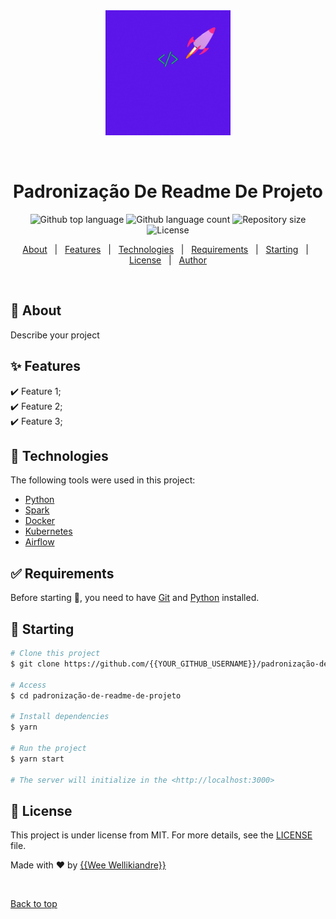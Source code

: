 <div align="center" id="top"> 
  <a href="https://www.linkedin.com/in/wellikiandre/">
    <img src="img/Wellikiandre_wee.gif" alt="Fundamentos De Engenharia De Dados" width="200px" /> 
</a>

  &#xa0;

  <!-- <a href="https://www.linkedin.com/in/wellikiandre/">LinkdeIn</a> -->
</div>

<h1 align="center">Padronização De Readme De Projeto</h1>

<p align="center">
  <img alt="Github top language" src="https://img.shields.io/github/languages/top/{{YOUR_GITHUB_USERNAME}}/padronização-de-readme-de-projeto?color=56BEB8">

  <img alt="Github language count" src="https://img.shields.io/github/languages/count/{{YOUR_GITHUB_USERNAME}}/padronização-de-readme-de-projeto?color=56BEB8">

  <img alt="Repository size" src="https://img.shields.io/github/repo-size/{{YOUR_GITHUB_USERNAME}}/padronização-de-readme-de-projeto?color=56BEB8">

  <img alt="License" src="https://img.shields.io/github/license/{{YOUR_GITHUB_USERNAME}}/padronização-de-readme-de-projeto?color=56BEB8">

  <!-- <img alt="Github issues" src="https://img.shields.io/github/issues/{{YOUR_GITHUB_USERNAME}}/padronização-de-readme-de-projeto?color=56BEB8" /> -->

  <!-- <img alt="Github forks" src="https://img.shields.io/github/forks/{{YOUR_GITHUB_USERNAME}}/padronização-de-readme-de-projeto?color=56BEB8" /> -->

  <!-- <img alt="Github stars" src="https://img.shields.io/github/stars/{{YOUR_GITHUB_USERNAME}}/padronização-de-readme-de-projeto?color=56BEB8" /> -->
</p>

<!-- Status -->

<!-- <h4 align="center"> 
	🚧  Padronização De Readme De Projeto 🚀 Under construction...  🚧
</h4> 


<hr> -->

<p align="center">
  <a href="#dart-about">About</a> &#xa0; | &#xa0; 
  <a href="#sparkles-features">Features</a> &#xa0; | &#xa0;
  <a href="#rocket-technologies">Technologies</a> &#xa0; | &#xa0;
  <a href="#white_check_mark-requirements">Requirements</a> &#xa0; | &#xa0;
  <a href="#checkered_flag-starting">Starting</a> &#xa0; | &#xa0;
  <a href="#memo-license">License</a> &#xa0; | &#xa0;
  <a href="https://github.com/{{YOUR_GITHUB_USERNAME}}" target="_blank">Author</a>
</p>

<br>

## :dart: About ##

Describe your project

## :sparkles: Features ##

:heavy_check_mark: Feature 1;\
:heavy_check_mark: Feature 2;\
:heavy_check_mark: Feature 3;

## :rocket: Technologies ##

The following tools were used in this project:

- [Python](https://www.python.org/)
- [Spark](https://spark.apache.org/)
- [Docker](https://www.docker.com/)
- [Kubernetes](https://kubernetes.io/pt-br/)
- [Airflow](https://airflow.apache.org/)

## :white_check_mark: Requirements ##

Before starting :checkered_flag:, you need to have [Git](https://git-scm.com) and [Python](https://nodejs.org/en/) installed.

## :checkered_flag: Starting ##

```bash
# Clone this project
$ git clone https://github.com/{{YOUR_GITHUB_USERNAME}}/padronização-de-readme-de-projeto

# Access
$ cd padronização-de-readme-de-projeto

# Install dependencies
$ yarn

# Run the project
$ yarn start

# The server will initialize in the <http://localhost:3000>
```

## :memo: License ##

This project is under license from MIT. For more details, see the [LICENSE](LICENSE.md) file.


Made with :heart: by <a href="https://www.linkedin.com/in/wellikiandre/" target="_blank">{{Wee Wellikiandre}}</a>

&#xa0;

<a href="#top">Back to top</a>
